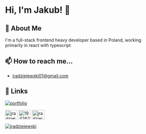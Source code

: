 
# Hi, I'm Jakub! 👋


## 🚀 About Me
I'm a full-stack frontend heavy developer based in Poland, working primarily in react with typescript

## 📫 How to reach me... 

* jradziejewski01@gmail.com

## 🔗 Links
[![portfolio](https://img.shields.io/badge/my_portfolio-000?style=for-the-badge&logo=ko-fi&logoColor=white)](https://jradziejewski.netlify.app/)

<p align="left">
<a href="https://linkedin.com/in/jradziejewski" target="blank"><img align="center" src="https://raw.githubusercontent.com/rahuldkjain/github-profile-readme-generator/master/src/images/icons/Social/linked-in-alt.svg" alt="jradziejewski" height="30" width="40" /></a>
<a href="https://stackoverflow.com/users/19426269" target="blank"><img align="center" src="https://raw.githubusercontent.com/rahuldkjain/github-profile-readme-generator/master/src/images/icons/Social/stack-overflow.svg" alt="19426269" height="30" width="40" /></a>
<a href="https://www.leetcode.com/jradziejewski" target="blank"><img align="center" src="https://raw.githubusercontent.com/rahuldkjain/github-profile-readme-generator/master/src/images/icons/Social/leet-code.svg" alt="jradziejewski" height="30" width="40" /></a>
</p>
<a href="https://www.codewars.com/users/jradziejewski/" target="blank"><img align="center" src="https://www.codewars.com/users/jradziejewski/badges/large" alt="jradziejewski"/></a>
</p>

